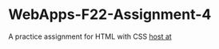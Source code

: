 # WebApps-F22-Assignment-4
A practice assignment for HTML with CSS
[host at]( https://44-563-web-apps-f22.github.io/44563-webapps-assignment-4-raghava249/)

